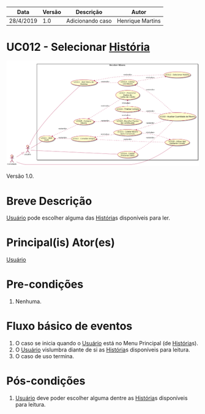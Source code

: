 | Data       | Versão  | Descrição       | Autor            |
| ---------- | ------- | --------------- | ---------------- |
| 28/4/2019 | 1.0 | Adicionando caso | Henrique Martins |


# UC012 - Selecionar [História](https://github.com/requisitos-2019-1/Ribon/blob/master/Modelagem%%20de%%20Requisitos/Lexicos/Historia.md)


![diagrama](Receber_Ribons.png)

Versão 1.0.

# Breve Descrição
[Usuário](https://github.com/requisitos-2019-1/Ribon/blob/master/Modelagem%%20de%%20Requisitos/Lexicos/Usuário.md) pode escolher alguma das [História](https://github.com/requisitos-2019-1/Ribon/blob/master/Modelagem%%20de%%20Requisitos/Lexicos/Historia.md)s disponíveis para ler.

# Principal(is) Ator(es)
[Usuário](https://github.com/requisitos-2019-1/Ribon/blob/master/Modelagem%%20de%%20Requisitos/Lexicos/Usuário.md)

# Pre-condições
1. Nenhuma.

# Fluxo básico de eventos
1. O caso se inicia quando o [Usuário](https://github.com/requisitos-2019-1/Ribon/blob/master/Modelagem%%20de%%20Requisitos/Lexicos/Usuário.md) está no Menu Principal (de [História](https://github.com/requisitos-2019-1/Ribon/blob/master/Modelagem%%20de%%20Requisitos/Lexicos/Historia.md)s).
1. O [Usuário](https://github.com/requisitos-2019-1/Ribon/blob/master/Modelagem%%20de%%20Requisitos/Lexicos/Usuário.md) vislumbra diante de si as [História](https://github.com/requisitos-2019-1/Ribon/blob/master/Modelagem%%20de%%20Requisitos/Lexicos/Historia.md)s disponíveis para leitura.
1. O caso de uso termina.


# Pós-condições
1. [Usuário](https://github.com/requisitos-2019-1/Ribon/blob/master/Modelagem%%20de%%20Requisitos/Lexicos/Usuário.md) deve poder escolher alguma dentre as [História](https://github.com/requisitos-2019-1/Ribon/blob/master/Modelagem%%20de%%20Requisitos/Lexicos/Historia.md)s disponíveis para leitura.
